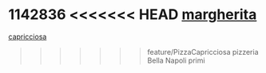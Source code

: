 1142836
<<<<<<< HEAD
[margherita](pizza/margherita.md)
=======
[capricciosa](pizza/capricciosa.md)
>>>>>>> feature/PizzaCapricciosa
pizzeria Bella Napoli
primi
